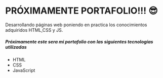 # PRÓXIMAMENTE PORTAFOLIO!!! 😎
Desarrollando páginas web poniendo en practica los conocimientos adquiridos HTML,CSS y JS.
<h5>Próximamente este sera mi portafolio con las  siguientes tecnologías utilizadas</h5>
<ul>
  <li>HTML</li>
  <li>CSS</li>
  <li>JavaScript</li>
</ul>
